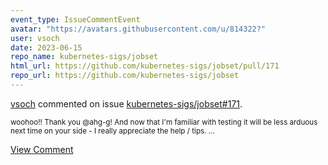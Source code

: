 ```yaml
---
event_type: IssueCommentEvent
avatar: "https://avatars.githubusercontent.com/u/814322?"
user: vsoch
date: 2023-06-15
repo_name: kubernetes-sigs/jobset
html_url: https://github.com/kubernetes-sigs/jobset/pull/171
repo_url: https://github.com/kubernetes-sigs/jobset
---
```


<a href='https://github.com/vsoch' target='_blank'>vsoch</a> commented on issue <a href='https://github.com/kubernetes-sigs/jobset/pull/171' target='_blank'>kubernetes-sigs/jobset#171</a>.

<small>woohoo!! Thank you @ahg-g! And now that I'm familiar with testing it will be less arduous next time on your side - I really appreciate the help / tips. ...</small>

<a href='https://github.com/kubernetes-sigs/jobset/pull/171' target='_blank'>View Comment</a>